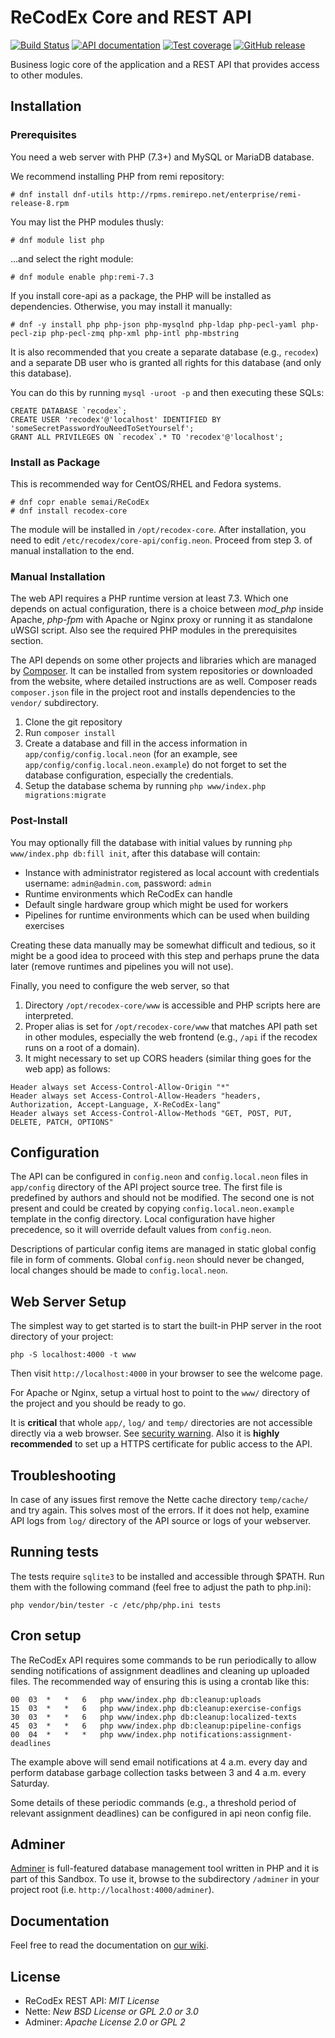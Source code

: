# ReCodEx Core and REST API

[![Build Status](https://github.com/ReCodEx/api/workflows/CI/badge.svg)](https://github.com/ReCodEx/api/actions)
[![API documentation](https://img.shields.io/badge/docs-OpenAPI-orange.svg)](https://recodex.github.io/api/)
[![Test coverage](https://img.shields.io/coveralls/ReCodEx/api.svg)](https://coveralls.io/github/ReCodEx/api)
[![GitHub release](https://img.shields.io/github/release/recodex/api.svg)](https://github.com/ReCodEx/wiki/wiki/Changelog)

Business logic core of the application and a REST API that provides access to other modules.


## Installation

### Prerequisites

You need a web server with PHP (7.3+) and MySQL or MariaDB database.

We recommend installing PHP from remi repository:
```
# dnf install dnf-utils http://rpms.remirepo.net/enterprise/remi-release-8.rpm
```

You may list the PHP modules thusly:
```
# dnf module list php
```

...and select the right module:
```
# dnf module enable php:remi-7.3
```

If you install core-api as a package, the PHP will be installed as dependencies.
Otherwise, you may install it manually:
```
# dnf -y install php php-json php-mysqlnd php-ldap php-pecl-yaml php-pecl-zip php-pecl-zmq php-xml php-intl php-mbstring
```

It is also recommended that you create a separate database (e.g., `recodex`)
and a separate DB user who is granted all rights for this database (and only
this database).

You can do this by running `mysql -uroot -p` and then executing these SQLs:
```
CREATE DATABASE `recodex`;
CREATE USER 'recodex'@'localhost' IDENTIFIED BY 'someSecretPasswordYouNeedToSetYourself';
GRANT ALL PRIVILEGES ON `recodex`.* TO 'recodex'@'localhost';
```


### Install as Package

This is recommended way for CentOS/RHEL and Fedora systems.

```
# dnf copr enable semai/ReCodEx
# dnf install recodex-core
```

The module will be installed in `/opt/recodex-core`. After installation, you need to
edit `/etc/recodex/core-api/config.neon`. Proceed from step 3. of manual
installation to the end.


### Manual Installation

The web API requires a PHP runtime version at least 7.3. Which one depends on
actual configuration, there is a choice between _mod_php_ inside Apache,
_php-fpm_ with Apache or Nginx proxy or running it as standalone uWSGI script.
Also see the required PHP modules in the prerequisites section.

The API depends on some other projects and libraries which are managed by
[Composer](https://getcomposer.org/). It can be installed from system
repositories or downloaded from the website, where detailed instructions are as
well. Composer reads `composer.json` file in the project root and installs
dependencies to the `vendor/` subdirectory.

1. Clone the git repository
2. Run `composer install`
3. Create a database and fill in the access information in 
   `app/config/config.local.neon` (for an example, see 
   `app/config/config.local.neon.example`)
   do not forget to set the database configuration, especially the credentials.
4. Setup the database schema by running `php www/index.php migrations:migrate`


### Post-Install

You may optionally fill the database with initial values by running
`php www/index.php db:fill init`, after this database will contain:
* Instance with administrator registered as local account with credentials username: `admin@admin.com`, password: `admin`
* Runtime environments which ReCodEx can handle
* Default single hardware group which might be used for workers
* Pipelines for runtime environments which can be used when building exercises

Creating these data manually may be somewhat difficult and tedious, so it might
be a good idea to proceed with this step and perhaps prune the data later
(remove runtimes and pipelines you will not use).

Finally, you need to configure the web server, so that
1. Directory `/opt/recodex-core/www` is accessible and PHP scripts here are interpreted.
2. Proper alias is set for `/opt/recodex-core/www` that matches API path set in
   other modules, especially the web frontend (e.g., `/api` if the recodex runs
   on a root of a domain).
3. It might necessary to set up CORS headers (similar thing goes for the web
   app) as follows:
   
```
Header always set Access-Control-Allow-Origin "*"
Header always set Access-Control-Allow-Headers "headers, Authorization, Accept-Language, X-ReCodEx-lang"
Header always set Access-Control-Allow-Methods "GET, POST, PUT, DELETE, PATCH, OPTIONS"
```


## Configuration

The API can be configured in `config.neon` and `config.local.neon` files in
`app/config` directory of the API project source tree. The first file is
predefined by authors and should not be modified. The second one is not present
and could be created by copying `config.local.neon.example` template in the
config directory. Local configuration have higher precedence, so it will
override default values from `config.neon`.

Descriptions of particular config items are managed in static global config file in form of comments. Global `config.neon` should never be changed, local changes should be made to `config.local.neon`.

## Web Server Setup

The simplest way to get started is to start the built-in PHP server in the root directory of your project:

	php -S localhost:4000 -t www

Then visit `http://localhost:4000` in your browser to see the welcome page.

For Apache or Nginx, setup a virtual host to point to the `www/` directory of the project and you should be ready to go.

It is **critical** that whole `app/`, `log/` and `temp/` directories are not accessible directly via a web browser. See [security warning](https://nette.org/security-warning). Also it is **highly recommended** to set up a HTTPS certificate for public access to the
API.

## Troubleshooting

In case of any issues first remove the Nette cache directory `temp/cache/` and
try again. This solves most of the errors. If it does not help, examine API logs
from `log/` directory of the API source or logs of your webserver.

## Running tests

The tests require `sqlite3` to be installed and accessible through $PATH.
Run them with the following command (feel free to adjust the path to php.ini):

```
php vendor/bin/tester -c /etc/php/php.ini tests
```

## Cron setup

The ReCodEx API requires some commands to be run periodically to allow sending 
notifications of assignment deadlines and cleaning up uploaded files. The 
recommended way of ensuring this is using a crontab like this:

```
00	03	*	*	6	php www/index.php db:cleanup:uploads
15	03	*	*	6	php www/index.php db:cleanup:exercise-configs
30	03	*	*	6	php www/index.php db:cleanup:localized-texts
45	03	*	*	6	php www/index.php db:cleanup:pipeline-configs
00	04	*	*	*	php www/index.php notifications:assignment-deadlines
```

The example above will send email notifications at 4 a.m. every day and perform database garbage collection tasks between 3 and 4 a.m. every Saturday. 

Some details of these periodic commands (e.g., a threshold period of relevant assignment deadlines) can be configured in api neon config file.


## Adminer

[Adminer](https://www.adminer.org/) is full-featured database management tool written in PHP and it is part of this Sandbox.
To use it, browse to the subdirectory `/adminer` in your project root (i.e. `http://localhost:4000/adminer`).

## Documentation

Feel free to read the documentation on [our wiki](https://github.com/ReCodEx/wiki/wiki).

## License

- ReCodEx REST API: _MIT License_
- Nette: _New BSD License or GPL 2.0 or 3.0_
- Adminer: _Apache License 2.0 or GPL 2_
